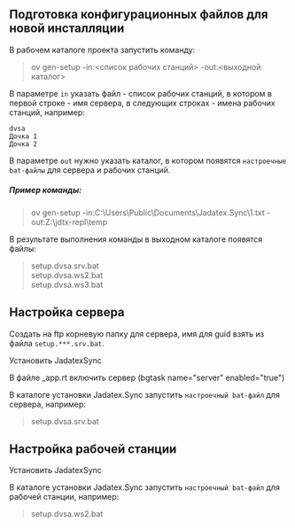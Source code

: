 ## Подготовка конфигурационных файлов для новой инсталляции 

В рабочем каталоге проекта запустить команду:  
>ov gen-setup -in:<список рабочих станций>  -out:<выходной каталог>

В параметре `in` указать файл - список рабочих станций, в котором в первой строке - имя сервера, 
в следующих строках - имена рабочих станций, например:

    dvsa
    Дочка 1
    Дочка 2

В параметре `out` нужно указать каталог, в котором появятся `настроечные bat-файлы` для сервера и рабочих станций.

##### Пример команды:

>ov gen-setup -in:C:\Users\Public\Documents\Jadatex.Sync\1.txt  -out:Z:\jdtx-repl\temp


В результате выполнения команды в выходном каталоге появятся файлы:

>setup.dvsa.srv.bat \
setup.dvsa.ws2.bat \
setup.dvsa.ws3.bat


## Настройка сервера 

Создать на ftp корневую папку для сервера, имя для  guid взять из файла `setup.***.srv.bat`.

Установить JadatexSync

В файле _app.rt включить сервер (bgtask name="server" enabled="true") 

В каталоге установки Jadatex.Sync запустить `настроечный bat-файл` для сервера, например:

>setup.dvsa.srv.bat 


## Настройка рабочей станции

Установить JadatexSync

В каталоге установки Jadatex.Sync запустить `настроечный bat-файл` для рабочей станции, например:

>setup.dvsa.ws2.bat 
